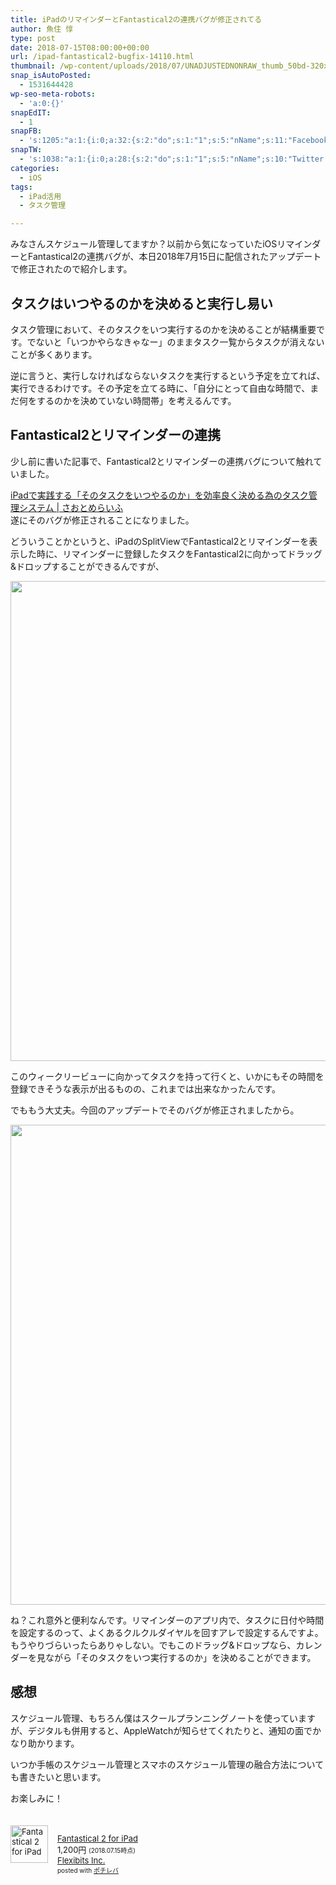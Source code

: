 ```yaml
---
title: iPadのリマインダーとFantastical2の連携バグが修正されてる
author: 魚住 惇
type: post
date: 2018-07-15T08:00:00+00:00
url: /ipad-fantastical2-bugfix-14110.html
thumbnail: /wp-content/uploads/2018/07/UNADJUSTEDNONRAW_thumb_50bd-320x180.jpg
snap_isAutoPosted:
  - 1531644428
wp-seo-meta-robots:
  - 'a:0:{}'
snapEdIT:
  - 1
snapFB:
  - 's:1205:"a:1:{i:0;a:32:{s:2:"do";s:1:"1";s:5:"nName";s:11:"Facebook #0";s:9:"msgFormat";s:51:"ブログを更新しました！%TITLE% %SITENAME%";s:6:"appKey";s:35:"x5g9aw2d4v22454x2w294d444a4p2b4u2z2";s:6:"appSec";s:69:"d3h0au284x2i5b4s224h5e414a4p2m5z2y2u2k584x24474e4w2p2y2d4w244q2748484";s:8:"postType";s:1:"A";s:8:"apiToUse";s:4:"fbfb";s:7:"fltrsOn";i:0;s:5:"fltrs";a:0:{}s:7:"proxyOn";i:0;s:7:"useSURL";i:0;s:1:"v";i:350;s:3:"tpt";s:0:"";s:4:"pgID";s:32:"627487850654942_1976965112373869";s:6:"imgUpl";s:1:"T";s:10:"riComments";i:0;s:12:"riCommentsAA";i:0;s:5:"proxy";a:2:{s:5:"proxy";s:0:"";s:2:"up";s:0:"";}s:9:"wpImgSize";s:4:"full";s:5:"glpid";s:0:"";s:4:"uMsg";s:0:"";s:11:"accessToken";s:175:"EAAMjGZBx2DIABAK9Shrq8A1facZBzmI7j4gQptvfrvrC0QRXFBjndKxoJdk1x3YCLY5zT01ivVoEhYZCv0wO4N4WlEb8wNRBgIgy8OvpQQfV1zmMs4Tfgs9r2rrWnoya0gsx9AgvoAlPCKCha6ZAYq5mszCg54MRDGptJQ0xegZDZD";s:8:"authUser";s:15:"627487850654942";s:12:"authUserName";s:10:"Jun Uozumi";s:8:"isPosted";s:1:"1";s:7:"postURL";s:62:"http://www.facebook.com/627487850654942/posts/1976965112373869";s:5:"pDate";s:19:"2018-07-15 08:47:08";s:9:"isAutoImg";s:1:"A";s:8:"imgToUse";s:0:"";s:9:"isAutoURL";s:1:"A";s:8:"urlToUse";s:0:"";s:4:"doFB";i:0;}}";'
snapTW:
  - 's:1038:"a:1:{i:0;a:28:{s:2:"do";s:1:"1";s:5:"nName";s:10:"Twitter #0";s:9:"msgFormat";s:40:"記事を書きました: %TITLE%  %URL%";s:6:"appKey";s:55:"x5g9a2494h465u554l434265454e306b4j4m474q3o3w5r4h3a3b4r3";s:6:"appSec";s:105:"d3h0ak37413l546f4u25615i4n4j3p4w384o305r3l336s5d4i4n4u3q354p3u2o4p433o50325b4m4f4r3s463t454y534r3s3l57406";s:7:"fltrsOn";i:0;s:5:"fltrs";a:0:{}s:7:"proxyOn";i:0;s:7:"useSURL";i:0;s:1:"v";i:350;s:5:"twURL";s:29:"https://twitter.com/jun3010me";s:11:"accessToken";s:50:"67790051-Zy1o3Z7D9ONCVqKqdP2QPAIhGVwkCADeltfZN9dth";s:14:"accessTokenSec";s:45:"k94u64BhC2TPT95vmy98nXsz1WUVhQEFSW2qnZM46Q5z1";s:5:"tw140";i:0;s:10:"riComments";i:0;s:11:"riCommentsM";i:0;s:12:"riCommentsAA";i:0;s:8:"attchImg";s:1:"1";s:9:"wpImgSize";s:4:"full";s:8:"isPosted";s:1:"1";s:4:"pgID";s:19:"1018416667267760129";s:7:"postURL";s:56:"https://twitter.com/jun3010me/status/1018416667267760129";s:5:"pDate";s:19:"2018-07-15 08:47:09";s:9:"isAutoImg";s:1:"A";s:8:"imgToUse";s:0:"";s:9:"isAutoURL";s:1:"A";s:8:"urlToUse";s:0:"";s:4:"doTW";i:0;}}";'
categories:
  - iOS
tags:
  - iPad活用
  - タスク管理

---
```

みなさんスケジュール管理してますか？以前から気になっていたiOSリマインダーとFantastical2の連携バグが、本日2018年7月15日に配信されたアップデートで修正されたので紹介します。

## タスクはいつやるのかを決めると実行し易い

タスク管理において、そのタスクをいつ実行するのかを決めることが結構重要です。でないと「いつかやらなきゃなー」のままタスク一覧からタスクが消えないことが多くあります。

逆に言うと、実行しなければならないタスクを実行するという予定を立てれば、実行できるわけです。その予定を立てる時に、「自分にとって自由な時間で、まだ何をするのかを決めていない時間帯」を考えるんです。

## Fantastical2とリマインダーの連携

少し前に書いた記事で、Fantastical2とリマインダーの連携バグについて触れていました。

<a href="http://192.168.11.200:8000/ipad-taskmanagement-fantastical-13486.html" target="_blank" rel="noopener noreferrer">iPadで実践する「そのタスクをいつやるのか」を効率良く決める為のタスク管理システム | さおとめらいふ</a>  
遂にそのバグが修正されることになりました。

どういうことかというと、iPadのSplitViewでFantastical2とリマインダーを表示した時に、リマインダーに登録したタスクをFantastical2に向かってドラッグ&ドロップすることができるんですが、

<img decoding="async" loading="lazy" class="alignnone size-full wp-image-14109" src="/wp-content/uploads/2018/07/UNADJUSTEDNONRAW_thumb_50bd-1.jpg" width="1024" height="768"  sizes="(max-width: 1024px) 100vw, 1024px" /> 

このウィークリービューに向かってタスクを持って行くと、いかにもその時間を登録できそうな表示が出るものの、これまでは出来なかったんです。

でももう大丈夫。今回のアップデートでそのバグが修正されましたから。

<img decoding="async" loading="lazy" class="alignnone size-full wp-image-14107" src="/wp-content/uploads/2018/07/UNADJUSTEDNONRAW_thumb_50bc.jpg" width="1024" height="768"  sizes="(max-width: 1024px) 100vw, 1024px" /> 

ね？これ意外と便利なんです。リマインダーのアプリ内で、タスクに日付や時間を設定するのって、よくあるクルクルダイヤルを回すアレで設定するんですよ。もうやりづらいったらありゃしない。でもこのドラッグ&ドロップなら、カレンダーを見ながら「そのタスクをいつ実行するのか」を決めることができます。

## 感想

スケジュール管理、もちろん僕はスクールプランニングノートを使っていますが、デジタルも併用すると、AppleWatchが知らせてくれたりと、通知の面でかなり助かります。

いつか手帳のスケジュール管理とスマホのスケジュール管理の融合方法についても書きたいと思います。

お楽しみに！

<div class="pochireba" style="text-align:left;font-size:small;padding:20px 0;zoom: 1;overflow: hidden;">
  <a href="https://itunes.apple.com/jp/app/fantastical-2-for-ipad/id830708155?mt=8&uo=4&at=11l7ge" target="_blank" rel="noopener noreferrer"><img decoding="async" loading="lazy" src="https://is4-ssl.mzstatic.com/image/thumb/Purple128/v4/c4/04/0d/c4040dec-e9cc-c4d3-e28f-d1aa1abdf59b/source/60x60bb.jpg" alt="Fantastical 2 for iPad" width="60" height="60" style="float:left;margin:0 15px 0 0;width:60px;height:60px;" class="pochi_img" /></a></p> 
  
  <div class="pochi_info" style="text-align:left;zoom: 1;overflow: hidden;">
    <div class="pochi_name">
      <a href="https://itunes.apple.com/jp/app/fantastical-2-for-ipad/id830708155?mt=8&uo=4&at=11l7ge" target="_blank" rel="noopener noreferrer">Fantastical 2 for iPad</a>
    </div>
    <div class="pochi_price" style="display:inline;">
      1,200円
    </div>
    <div class="pochi_time" style="font-size:x-small;display:inline;">
      (2018.07.15時点)
    </div>
    <div class="pochi_seller">
      <a href="https://itunes.apple.com/jp/developer/flexibits-inc/id435003924?uo=4&at=11l7ge" target="_blank" rel="noopener noreferrer">Flexibits Inc.</a>
    </div>
    <div class="pochi_post" style="font-size:x-small;">
      posted with <a href="http://pochireba.com" rel="nofollow noopener noreferrer" target="_blank">ポチレバ</a>
    </div>
  </div>
  <div class="pochireba-footer" style="clear: left">
  </div>
</div>